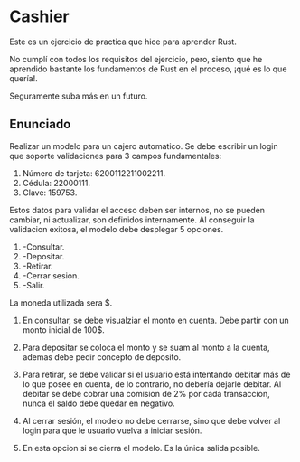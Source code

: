 # Cashier

Este es un ejercicio de practica que hice para aprender Rust. 

No cumplí con todos los requisitos del ejercicio, pero, siento que he aprendido bastante los fundamentos de Rust en el proceso, ¡qué es lo que quería!.

Seguramente suba más en un futuro.

## Enunciado

Realizar un modelo para un cajero automatico. Se debe escribir un login que soporte validaciones para 3 campos fundamentales:

1. Número de tarjeta: 6200112211002211.
2. Cédula: 22000111.
3. Clave: 159753.
	
Estos datos para validar el acceso deben ser internos, no se pueden cambiar, ni actualizar, son definidos internamente. Al conseguir la validacion exitosa, el modelo debe desplegar 5 opciones.

1. -Consultar.
2. -Depositar.
3. -Retirar.
4. -Cerrar sesion.
5. -Salir.

La moneda utilizada sera $.

1. En consultar, se debe visualziar el monto en cuenta. Debe partir con un monto inicial de 100$.

2. Para depositar se coloca el monto y se suam al monto a la cuenta, ademas debe pedir concepto de deposito.

3. Para retirar, se debe validar si el usuario está intentando debitar más de lo que posee en cuenta, de lo contrario, no debería dejarle debitar. Al debitar se debe cobrar una comision de 2% por cada transaccion, nunca el saldo debe quedar en negativo.

4. Al cerrar sesión, el modelo no debe cerrarse, sino que debe volver al login para que le usuario vuelva a iniciar sesión.

5. En esta opcion si se cierra el modelo. Es la única salida posible.